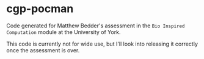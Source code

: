 # cgp-pocman

Code generated for Matthew Bedder's assessment in the `Bio Inspired Computation` module at the University of York.

This code is currently not for wide use, but I'll look into releasing it correctly once the assessment is over. 
